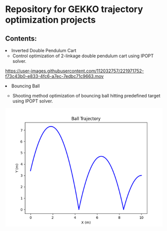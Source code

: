 <h1> Repository for GEKKO trajectory optimization projects </h1>

<h2> Contents: </h2>

<li>Inverted Double Pendulum Cart
    <ul type="circle">
        <li>Control optimization of 2-linkage double pendulum cart using IPOPT solver.</li>
    </ul>
</li>

https://user-images.githubusercontent.com/112032757/221971752-f73c43b0-e833-4fc6-a7ec-7edbc71c9663.mov

<li>Bouncing Ball</li>
  <ul type="circle">
      <li>Shooting method optimization of bouncing ball hitting predefined target using IPOPT solver.</li>
  </ul>
<img src="https://github.com/teddybounds/GEKKO/blob/main/ball.png">



